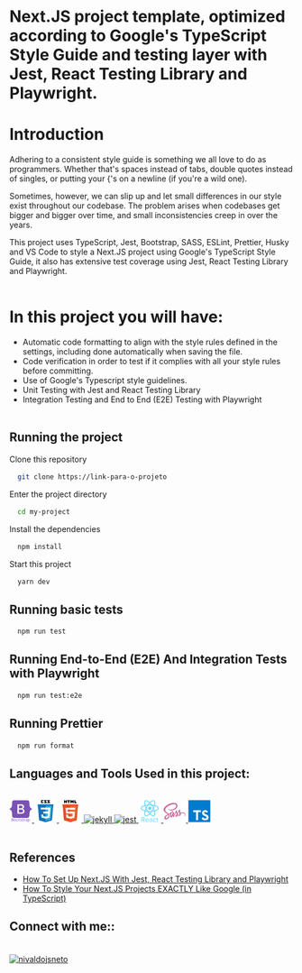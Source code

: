 # Next.JS project template, optimized according to Google's TypeScript Style Guide and testing layer with Jest, React Testing Library and Playwright.

# Introduction

Adhering to a consistent style guide is something we all love to do as programmers. Whether that's spaces instead of tabs, double quotes instead of singles, or putting your {'s on a newline (if you're a wild one).

Sometimes, however, we can slip up and let small differences in our style exist throughout our codebase. The problem arises when codebases get bigger and bigger over time, and small inconsistencies creep in over the years.

This project uses TypeScript, Jest, Bootstrap, SASS, ESLint, Prettier, Husky and VS Code to style a Next.JS project using Google's TypeScript Style Guide, it also has extensive test coverage using Jest, React Testing Library and Playwright.<br><br>

# In this project you will have:

- Automatic code formatting to align with the style rules defined in the settings, including done automatically when saving the file.
- Code verification in order to test if it complies with all your style rules before committing.
- Use of Google's Typescript style guidelines.
- Unit Testing with Jest and React Testing Library
- Integration Testing and End to End (E2E) Testing with Playwright
  <br><br>

## Running the project

Clone this repository

```bash
  git clone https://link-para-o-projeto
```

Enter the project directory

```bash
  cd my-project
```

Install the dependencies

```bash
  npm install
```

Start this project

```bash
  yarn dev
```

## Running basic tests

```bash
  npm run test
```

## Running End-to-End (E2E) And Integration Tests with Playwright

```bash
  npm run test:e2e
```

## Running Prettier

```bash
  npm run format
```

## Languages and Tools Used in this project:

<p align="left"><br><a href="https://getbootstrap.com" target="_blank" rel="noreferrer"> <img src="https://raw.githubusercontent.com/devicons/devicon/master/icons/bootstrap/bootstrap-plain-wordmark.svg" alt="bootstrap" width="40" height="40"/> </a> <a href="https://www.w3schools.com/css/" target="_blank" rel="noreferrer"> <img src="https://raw.githubusercontent.com/devicons/devicon/master/icons/css3/css3-original-wordmark.svg" alt="css3" width="40" height="40"/> </a> <a href="https://www.w3.org/html/" target="_blank" rel="noreferrer"> <img src="https://raw.githubusercontent.com/devicons/devicon/master/icons/html5/html5-original-wordmark.svg" alt="html5" width="40" height="40"/> </a> <a href="https://jekyllrb.com/" target="_blank" rel="noreferrer"> <img src="https://www.vectorlogo.zone/logos/jekyllrb/jekyllrb-icon.svg" alt="jekyll" width="40" height="40"/> </a> <a href="https://jestjs.io" target="_blank" rel="noreferrer"> <img src="https://www.vectorlogo.zone/logos/jestjsio/jestjsio-icon.svg" alt="jest" width="40" height="40"/> </a> <a href="https://reactjs.org/" target="_blank" rel="noreferrer"> <img src="https://raw.githubusercontent.com/devicons/devicon/master/icons/react/react-original-wordmark.svg" alt="react" width="40" height="40"/> </a> <a href="https://sass-lang.com" target="_blank" rel="noreferrer"> <img src="https://raw.githubusercontent.com/devicons/devicon/master/icons/sass/sass-original.svg" alt="sass" width="40" height="40"/> </a> <a href="https://www.typescriptlang.org/" target="_blank" rel="noreferrer"> <img src="https://raw.githubusercontent.com/devicons/devicon/master/icons/typescript/typescript-original.svg" alt="typescript" width="40" height="40"/> </a> <br><br></p>

## References

- [How To Set Up Next.JS With Jest, React Testing Library and Playwright](https://blog.jarrodwatts.com/how-to-set-up-nextjs-with-jest-react-testing-library-and-playwright)
- [How To Style Your Next.JS Projects EXACTLY Like Google (in TypeScript)](https://blog.jarrodwatts.com/nextjs-eslint-prettier-husky)

## Connect with me::

<p align="left"><br>
<a href="https://linkedin.com/in/nivaldojsneto" target="blank"><img align="center" src="https://raw.githubusercontent.com/rahuldkjain/github-profile-readme-generator/master/src/images/icons/Social/linked-in-alt.svg" alt="nivaldojsneto" height="30" width="40" /></a><br><br>
</p>
